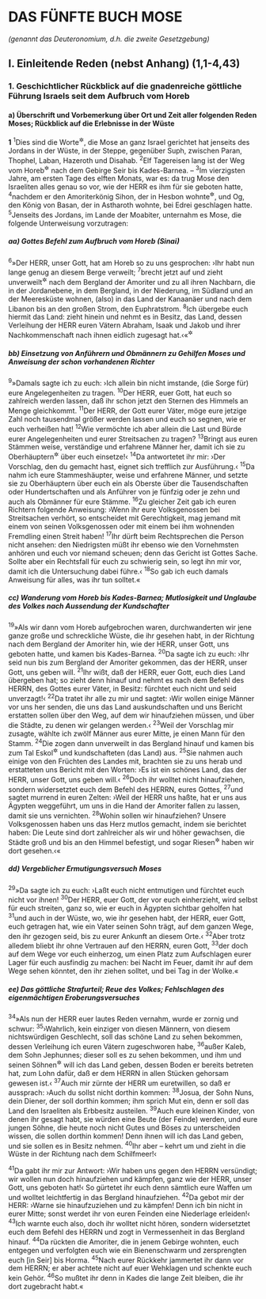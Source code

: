 # DAS FÜNFTE BUCH MOSE

_(genannt das Deuteronomium, d.h. die zweite Gesetzgebung)_

## I. Einleitende Reden (nebst Anhang) (1,1-4,43)

### 1. Geschichtlicher Rückblick auf die gnadenreiche göttliche Führung Israels seit dem Aufbruch vom Horeb

#### a) Überschrift und Vorbemerkung über Ort und Zeit aller folgenden Reden Moses; Rückblick auf die Erlebnisse in der Wüste

__1__
<sup>1</sup>Dies sind die Worte<sup title="oder: Reden">&#x2732;</sup>, die Mose an ganz Israel gerichtet hat jenseits des Jordans in der Wüste, in der Steppe, gegenüber Suph, zwischen Paran, Thophel, Laban, Hazeroth und Disahab.
<sup>2</sup>Elf Tagereisen lang ist der Weg vom Horeb<sup title="= Sinai">&#x2732;</sup> nach dem Gebirge Seir bis Kades-Barnea. –
<sup>3</sup>Im vierzigsten Jahre, am ersten Tage des elften Monats, war es: da trug Mose den Israeliten alles genau so vor, wie der HERR es ihm für sie geboten hatte,
<sup>4</sup>nachdem er den Amoriterkönig Sihon, der in Hesbon wohnte<sup title="= residierte">&#x2732;</sup>, und Og, den König von Basan, der in Astharoth wohnte, bei Edrei geschlagen hatte.
<sup>5</sup>Jenseits des Jordans, im Lande der Moabiter, unternahm es Mose, die folgende Unterweisung vorzutragen:

##### aa) Gottes Befehl zum Aufbruch vom Horeb (Sinai)

<sup>6</sup>»Der HERR, unser Gott, hat am Horeb so zu uns gesprochen: ›Ihr habt nun lange genug an diesem Berge verweilt;
<sup>7</sup>brecht jetzt auf und zieht unverweilt<sup title="oder: geradeswegs">&#x2732;</sup> nach dem Bergland der Amoriter und zu all ihren Nachbarn, die in der Jordanebene, in dem Bergland, in der Niederung, im Südland und an der Meeresküste wohnen, (also) in das Land der Kanaanäer und nach dem Libanon bis an den großen Strom, den Euphratstrom.
<sup>8</sup>Ich übergebe euch hiermit das Land: zieht hinein und nehmt es in Besitz, das Land, dessen Verleihung der HERR euren Vätern Abraham, Isaak und Jakob und ihrer Nachkommenschaft nach ihnen eidlich zugesagt hat.‹«<sup title="vgl. 1.Mose 15,18">&#x2732;</sup>

##### bb) Einsetzung von Anführern und Obmännern zu Gehilfen Moses und Anweisung der schon vorhandenen Richter

<sup>9</sup>»Damals sagte ich zu euch: ›Ich allein bin nicht imstande, (die Sorge für) eure Angelegenheiten zu tragen.
<sup>10</sup>Der HERR, euer Gott, hat euch so zahlreich werden lassen, daß ihr schon jetzt den Sternen des Himmels an Menge gleichkommt.
<sup>11</sup>Der HERR, der Gott eurer Väter, möge eure jetzige Zahl noch tausendmal größer werden lassen und euch so segnen, wie er euch verheißen hat!
<sup>12</sup>Wie vermöchte ich aber allein die Last und Bürde eurer Angelegenheiten und eurer Streitsachen zu tragen?
<sup>13</sup>Bringt aus euren Stämmen weise, verständige und erfahrene Männer her, damit ich sie zu Oberhäuptern<sup title="oder: Hauptleuten">&#x2732;</sup> über euch einsetze!‹
<sup>14</sup>Da antwortetet ihr mir: ›Der Vorschlag, den du gemacht hast, eignet sich trefflich zur Ausführung.‹
<sup>15</sup>Da nahm ich eure Stammeshäupter, weise und erfahrene Männer, und setzte sie zu Oberhäuptern über euch ein als Oberste über die Tausendschaften oder Hundertschaften und als Anführer von je fünfzig oder je zehn und auch als Obmänner für eure Stämme.
<sup>16</sup>Zu gleicher Zeit gab ich euren Richtern folgende Anweisung: ›Wenn ihr eure Volksgenossen bei Streitsachen verhört, so entscheidet mit Gerechtigkeit, mag jemand mit einem von seinen Volksgenossen oder mit einem bei ihm wohnenden Fremdling einen Streit haben!
<sup>17</sup>Ihr dürft beim Rechtsprechen die Person nicht ansehen: den Niedrigsten müßt ihr ebenso wie den Vornehmsten anhören und euch vor niemand scheuen; denn das Gericht ist Gottes Sache. Sollte aber ein Rechtsfall für euch zu schwierig sein, so legt ihn mir vor, damit ich die Untersuchung dabei führe.‹
<sup>18</sup>So gab ich euch damals Anweisung für alles, was ihr tun solltet.«

##### cc) Wanderung vom Horeb bis Kades-Barnea; Mutlosigkeit und Unglaube des Volkes nach Aussendung der Kundschafter

<sup>19</sup>»Als wir dann vom Horeb aufgebrochen waren, durchwanderten wir jene ganze große und schreckliche Wüste, die ihr gesehen habt, in der Richtung nach dem Bergland der Amoriter hin, wie der HERR, unser Gott, uns geboten hatte, und kamen bis Kades-Barnea.
<sup>20</sup>Da sagte ich zu euch: ›Ihr seid nun bis zum Bergland der Amoriter gekommen, das der HERR, unser Gott, uns geben will.
<sup>21</sup>Ihr wißt, daß der HERR, euer Gott, euch dies Land übergeben hat; so zieht denn hinauf und nehmt es nach dem Befehl des HERRN, des Gottes eurer Väter, in Besitz: fürchtet euch nicht und seid unverzagt!‹
<sup>22</sup>Da tratet ihr alle zu mir und sagtet: ›Wir wollen einige Männer vor uns her senden, die uns das Land auskundschaften und uns Bericht erstatten sollen über den Weg, auf dem wir hinaufziehen müssen, und über die Städte, zu denen wir gelangen werden.‹
<sup>23</sup>Weil der Vorschlag mir zusagte, wählte ich zwölf Männer aus eurer Mitte, je einen Mann für den Stamm.
<sup>24</sup>Die zogen dann unverweilt in das Bergland hinauf und kamen bis zum Tal Eskol<sup title="d.h. Traubenbach, vgl. 4.Mose 13,23">&#x2732;</sup> und kundschafteten (das Land) aus.
<sup>25</sup>Sie nahmen auch einige von den Früchten des Landes mit, brachten sie zu uns herab und erstatteten uns Bericht mit den Worten: ›Es ist ein schönes Land, das der HERR, unser Gott, uns geben will.‹
<sup>26</sup>Doch ihr wolltet nicht hinaufziehen, sondern widersetztet euch dem Befehl des HERRN, eures Gottes,
<sup>27</sup>und sagtet murrend in euren Zelten: ›Weil der HERR uns haßte, hat er uns aus Ägypten weggeführt, um uns in die Hand der Amoriter fallen zu lassen, damit sie uns vernichten.
<sup>28</sup>Wohin sollen wir hinaufziehen? Unsere Volksgenossen haben uns das Herz mutlos gemacht, indem sie berichtet haben: Die Leute sind dort zahlreicher als wir und höher gewachsen, die Städte groß und bis an den Himmel befestigt, und sogar Riesen<sup title="4.Mose 13,33">&#x2732;</sup> haben wir dort gesehen.‹«

##### dd) Vergeblicher Ermutigungsversuch Moses

<sup>29</sup>»Da sagte ich zu euch: ›Laßt euch nicht entmutigen und fürchtet euch nicht vor ihnen!
<sup>30</sup>Der HERR, euer Gott, der vor euch einherzieht, wird selbst für euch streiten, ganz so, wie er euch in Ägypten sichtbar geholfen hat
<sup>31</sup>und auch in der Wüste, wo, wie ihr gesehen habt, der HERR, euer Gott, euch getragen hat, wie ein Vater seinen Sohn trägt, auf dem ganzen Wege, den ihr gezogen seid, bis zu eurer Ankunft an diesem Orte.‹
<sup>32</sup>Aber trotz alledem bliebt ihr ohne Vertrauen auf den HERRN, euren Gott,
<sup>33</sup>der doch auf dem Wege vor euch einherzog, um einen Platz zum Aufschlagen eurer Lager für euch ausfindig zu machen: bei Nacht im Feuer, damit ihr auf dem Wege sehen könntet, den ihr ziehen solltet, und bei Tag in der Wolke.«

##### ee) Das göttliche Strafurteil; Reue des Volkes; Fehlschlagen des eigenmächtigen Eroberungsversuches

<sup>34</sup>»Als nun der HERR euer lautes Reden vernahm, wurde er zornig und schwur:
<sup>35</sup>›Wahrlich, kein einziger von diesen Männern, von diesem nichtswürdigen Geschlecht, soll das schöne Land zu sehen bekommen, dessen Verleihung ich euren Vätern zugeschworen habe,
<sup>36</sup>außer Kaleb, dem Sohn Jephunnes; dieser soll es zu sehen bekommen, und ihm und seinen Söhnen<sup title="oder: Kindern">&#x2732;</sup> will ich das Land geben, dessen Boden er bereits betreten hat, zum Lohn dafür, daß er dem HERRN in allen Stücken gehorsam gewesen ist.‹
<sup>37</sup>Auch mir zürnte der HERR um euretwillen, so daß er aussprach: ›Auch du sollst nicht dorthin kommen:
<sup>38</sup>Josua, der Sohn Nuns, dein Diener, der soll dorthin kommen; ihm sprich Mut ein, denn er soll das Land den Israeliten als Erbbesitz austeilen.
<sup>39</sup>Auch eure kleinen Kinder, von denen ihr gesagt habt, sie würden eine Beute (der Feinde) werden, und eure jungen Söhne, die heute noch nicht Gutes und Böses zu unterscheiden wissen, die sollen dorthin kommen! Denn ihnen will ich das Land geben, und sie sollen es in Besitz nehmen.
<sup>40</sup>Ihr aber – kehrt um und zieht in die Wüste in der Richtung nach dem Schilfmeer!‹

<sup>41</sup>Da gabt ihr mir zur Antwort: ›Wir haben uns gegen den HERRN versündigt; wir wollen nun doch hinaufziehen und kämpfen, ganz wie der HERR, unser Gott, uns geboten hat!‹ So gürtetet ihr euch denn sämtlich eure Waffen um und wolltet leichtfertig in das Bergland hinaufziehen.
<sup>42</sup>Da gebot mir der HERR: ›Warne sie hinaufzuziehen und zu kämpfen! Denn ich bin nicht in eurer Mitte; sonst werdet ihr von euren Feinden eine Niederlage erleiden!‹
<sup>43</sup>Ich warnte euch also, doch ihr wolltet nicht hören, sondern widersetztet euch dem Befehl des HERRN und zogt in Vermessenheit in das Bergland hinauf.
<sup>44</sup>Da rückten die Amoriter, die in jenem Gebirge wohnten, euch entgegen und verfolgten euch wie ein Bienenschwarm und zersprengten euch [in Seir] bis Horma.
<sup>45</sup>Nach eurer Rückkehr jammertet ihr dann vor dem HERRN; er aber achtete nicht auf euer Wehklagen und schenkte euch kein Gehör.
<sup>46</sup>So mußtet ihr denn in Kades die lange Zeit bleiben, die ihr dort zugebracht habt.«